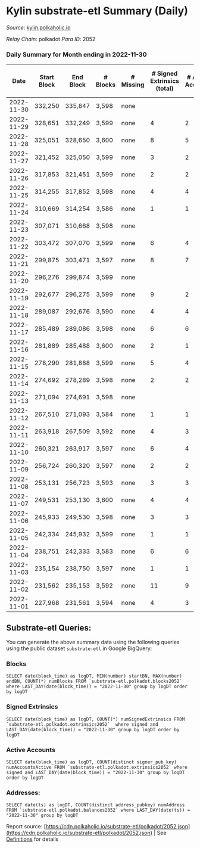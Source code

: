 # Kylin substrate-etl Summary (Daily)

_Source_: [kylin.polkaholic.io](https://kylin.polkaholic.io)

*Relay Chain*: polkadot
*Para ID*: 2052



### Daily Summary for Month ending in 2022-11-30


| Date | Start Block | End Block | # Blocks | # Missing | # Signed Extrinsics (total) | # Active Accounts | # Addresses with Balances | # Events | # Transfers | # XCM Transfers In | # XCM Transfers Out |
| ---- | ----------- | --------- | -------- | --------- | --------------------------- | ----------------- | ------------------------- | -------- | ----------- | ------------------ | ------------------- |
| 2022-11-30 | 332,250 | 335,847 | 3,598 | none  |  |  | 1,105 | 7,198 |   |   |   |
| 2022-11-29 | 328,651 | 332,249 | 3,599 | none  | 4 | 2 |  | 7,214 | 2  |   |   |
| 2022-11-28 | 325,051 | 328,650 | 3,600 | none  | 8 | 5 |  | 7,224 |   |   |   |
| 2022-11-27 | 321,452 | 325,050 | 3,599 | none  | 3 | 2 |  | 7,209 |   |   |   |
| 2022-11-26 | 317,853 | 321,451 | 3,599 | none  | 2 | 2 |  | 7,206 |   |   |   |
| 2022-11-25 | 314,255 | 317,852 | 3,598 | none  | 4 | 4 |  | 7,210 |   |   |   |
| 2022-11-24 | 310,669 | 314,254 | 3,586 | none  | 1 | 1 |  | 7,177 |   |   |   |
| 2022-11-23 | 307,071 | 310,668 | 3,598 | none  |  |  |  | 7,198 |   |   |   |
| 2022-11-22 | 303,472 | 307,070 | 3,599 | none  | 6 | 4 |  | 7,216 |   |   |   |
| 2022-11-21 | 299,875 | 303,471 | 3,597 | none  | 8 | 7 |  | 7,219 | 2  |   |   |
| 2022-11-20 | 296,276 | 299,874 | 3,599 | none  |  |  |  | 7,200 |   |   |   |
| 2022-11-19 | 292,677 | 296,275 | 3,599 | none  | 9 | 2 |  | 7,219 |   |   |   |
| 2022-11-18 | 289,087 | 292,676 | 3,590 | none  | 4 | 4 |  | 7,193 |   |   |   |
| 2022-11-17 | 285,489 | 289,086 | 3,598 | none  | 6 | 6 |  | 7,218 | 1  |   |   |
| 2022-11-16 | 281,889 | 285,488 | 3,600 | none  | 2 | 1 |  | 7,208 | 1  |   |   |
| 2022-11-15 | 278,290 | 281,888 | 3,599 | none  | 5 | 4 |  | 7,213 |   |   |   |
| 2022-11-14 | 274,692 | 278,289 | 3,598 | none  | 2 | 2 |  | 7,204 |   |   |   |
| 2022-11-13 | 271,094 | 274,691 | 3,598 | none  |  |  |  | 7,198 |   |   |   |
| 2022-11-12 | 267,510 | 271,093 | 3,584 | none  | 1 | 1 |  | 7,173 |   |   |   |
| 2022-11-11 | 263,918 | 267,509 | 3,592 | none  | 4 | 3 |  | 7,197 |   |   |   |
| 2022-11-10 | 260,321 | 263,917 | 3,597 | none  | 6 | 4 |  | 7,214 | 1  |   |   |
| 2022-11-09 | 256,724 | 260,320 | 3,597 | none  | 2 | 2 |  | 7,202 |   |   |   |
| 2022-11-08 | 253,131 | 256,723 | 3,593 | none  | 3 | 3 |  | 7,197 |   |   |   |
| 2022-11-07 | 249,531 | 253,130 | 3,600 | none  | 4 | 4 |  | 7,214 |   |   |   |
| 2022-11-06 | 245,933 | 249,530 | 3,598 | none  | 3 | 3 |  | 7,206 |   |   |   |
| 2022-11-05 | 242,334 | 245,932 | 3,599 | none  | 1 | 1 |  | 7,203 |   |   |   |
| 2022-11-04 | 238,751 | 242,333 | 3,583 | none  | 6 | 6 | 1,103 | 7,187 | 1  |   |   |
| 2022-11-03 | 235,154 | 238,750 | 3,597 | none  | 1 | 1 |  | 7,199 |   |   |   |
| 2022-11-02 | 231,562 | 235,153 | 3,592 | none  | 11 | 9 |  | 7,214 |   |   |   |
| 2022-11-01 | 227,968 | 231,561 | 3,594 | none  | 4 | 3 |  | 7,200 |   |   |   |

## Substrate-etl Queries:
You can generate the above summary data using the following queries using the public dataset `substrate-etl` in Google BigQuery:


### Blocks
```
SELECT date(block_time) as logDT, MIN(number) startBN, MAX(number) endBN, COUNT(*) numBlocks FROM `substrate-etl.polkadot.blocks2052`  where LAST_DAY(date(block_time)) = "2022-11-30" group by logDT order by logDT
```


### Signed Extrinsics
```
SELECT date(block_time) as logDT, COUNT(*) numSignedExtrinsics FROM `substrate-etl.polkadot.extrinsics2052`  where signed and LAST_DAY(date(block_time)) = "2022-11-30" group by logDT order by logDT
```


### Active Accounts
```
SELECT date(block_time) as logDT, COUNT(distinct signer_pub_key) numAccountsActive FROM `substrate-etl.polkadot.extrinsics2052` where signed and LAST_DAY(date(block_time)) = "2022-11-30" group by logDT order by logDT
```


### Addresses:
```
SELECT date(ts) as logDT, COUNT(distinct address_pubkey) numAddress FROM `substrate-etl.polkadot.balances2052` where LAST_DAY(date(ts)) = "2022-11-30" group by logDT
```



Report source: [https://cdn.polkaholic.io/substrate-etl/polkadot/2052.json](https://cdn.polkaholic.io/substrate-etl/polkadot/2052.json) | See [Definitions](/DEFINITIONS.md) for details
